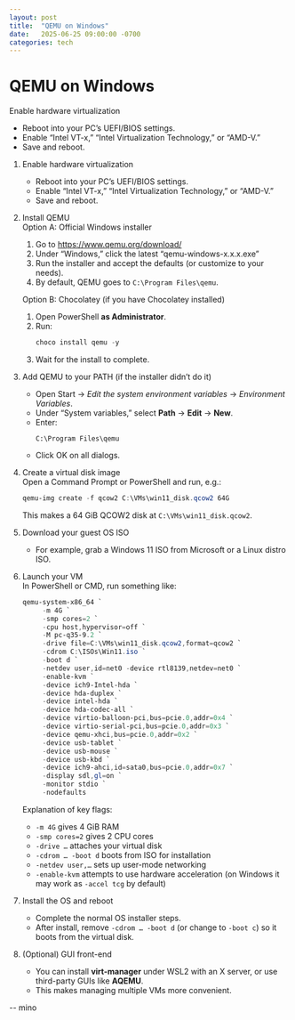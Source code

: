 ```yaml
---
layout: post
title:  "QEMU on Windows"
date:   2025-06-25 09:00:00 -0700
categories: tech
---
```


# QEMU on Windows

Enable hardware virtualization
- Reboot into your PC’s UEFI/BIOS settings.
- Enable “Intel VT-x,” “Intel Virtualization Technology,” or “AMD-V.”
- Save and reboot.

1. Enable hardware virtualization  
   - Reboot into your PC’s UEFI/BIOS settings.  
   - Enable “Intel VT-x,” “Intel Virtualization Technology,” or “AMD-V.”  
   - Save and reboot.

2. Install QEMU  
   Option A: Official Windows installer  
   1. Go to https://www.qemu.org/download/  
   2. Under “Windows,” click the latest “qemu-windows-x.x.x.exe”  
   3. Run the installer and accept the defaults (or customize to your needs).  
   4. By default, QEMU goes to `C:\Program Files\qemu`.  

   Option B: Chocolatey (if you have Chocolatey installed)  
   1. Open PowerShell **as Administrator**.  
   2. Run:  
      ```powershell
      choco install qemu -y
      ```  
   3. Wait for the install to complete.

3. Add QEMU to your PATH (if the installer didn’t do it)  
   - Open Start → _Edit the system environment variables_ → _Environment Variables_.  
   - Under “System variables,” select **Path** → **Edit** → **New**.  
   - Enter:  
     ```
     C:\Program Files\qemu
     ```  
   - Click OK on all dialogs.

4. Create a virtual disk image  
   Open a Command Prompt or PowerShell and run, e.g.:  
   ```powershell
   qemu-img create -f qcow2 C:\VMs\win11_disk.qcow2 64G
   ```  
   This makes a 64 GiB QCOW2 disk at `C:\VMs\win11_disk.qcow2`.

5. Download your guest OS ISO  
   - For example, grab a Windows 11 ISO from Microsoft or a Linux distro ISO.

6. Launch your VM  
   In PowerShell or CMD, run something like:  
   ```powershell
   qemu-system-x86_64 `
        -m 4G `
        -smp cores=2 `
        -cpu host,hypervisor=off `
        -M pc-q35-9.2 `
        -drive file=C:\VMs\win11_disk.qcow2,format=qcow2 `
        -cdrom C:\ISOs\Win11.iso `
        -boot d `
        -netdev user,id=net0 -device rtl8139,netdev=net0 `
        -enable-kvm `
        -device ich9-Intel-hda `
        -device hda-duplex `
        -device intel-hda `
        -device hda-codec-all `
        -device virtio-balloon-pci,bus=pcie.0,addr=0x4 `
        -device virtio-serial-pci,bus=pcie.0,addr=0x3 `
        -device qemu-xhci,bus=pcie.0,addr=0x2 `
        -device usb-tablet `
        -device usb-mouse `
        -device usb-kbd `
        -device ich9-ahci,id=sata0,bus=pcie.0,addr=0x7 `
        -display sdl,gl=on `
        -monitor stdio `
        -nodefaults
   ```  
   Explanation of key flags:  
   - `-m 4G` gives 4 GiB RAM  
   - `-smp cores=2` gives 2 CPU cores  
   - `-drive …` attaches your virtual disk  
   - `-cdrom … -boot d` boots from ISO for installation  
   - `-netdev user,…` sets up user-mode networking  
   - `-enable-kvm` attempts to use hardware acceleration (on Windows it may work as `-accel tcg` by default)

7. Install the OS and reboot  
   - Complete the normal OS installer steps.  
   - After install, remove `-cdrom … -boot d` (or change to `-boot c`) so it boots from the virtual disk.

8. (Optional) GUI front-end  
   - You can install **virt-manager** under WSL2 with an X server, or use third-party GUIs like **AQEMU**.  
   - This makes managing multiple VMs more convenient.

-- mino